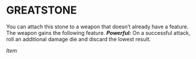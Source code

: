 # GREATSTONE

You can attach this stone to a weapon that doesn’t already have a feature. The weapon gains the following feature. ***Powerful:*** On a successful attack, roll an additional damage die and discard the lowest result.

*Item*
